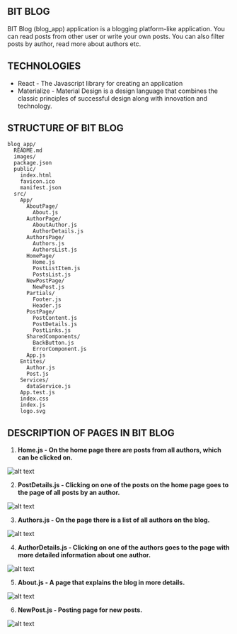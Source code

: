 ## **BIT BLOG**

BIT Blog (blog_app) application is a blogging platform-like application. You can read posts from other user or write your own posts. You can also filter posts by author, read more about authors etc.


## **TECHNOLOGIES**

- React - The Javascript library for creating an application
- Materialize - Material Design is a design language that combines the classic principles of successful design along with innovation and technology.



## **STRUCTURE OF BIT BLOG**

```
blog_app/
  README.md
  images/
  package.json
  public/
    index.html
    favicon.ico
    manifest.json
  src/
    App/
      AboutPage/
        About.js
      AuthorPage/
        AboutAuthor.js
        AuthorDetails.js
      AuthorsPage/
        Authors.js
        AuthorsList.js
      HomePage/
        Home.js
        PostListItem.js
        PostsList.js
      NewPostPage/
        NewPost.js
      Partials/
        Footer.js
        Header.js
      PostPage/
        PostContent.js
        PostDetails.js
        PostLinks.js
      SharedComponents/
        BackButton.js
        ErrorComponent.js
      App.js
    Entites/
      Author.js
      Post.js
    Services/
      dataService.js
    App.test.js
    index.css
    index.js
    logo.svg
```

## **DESCRIPTION OF PAGES IN BIT BLOG**


1) **Home.js - On the home page there are posts from all authors, which can be clicked on.**



![alt text](https://raw.githubusercontent.com/mariaradovanovic/blog_app/master/images/home_page.png)



2) **PostDetails.js - Clicking on one of the posts on the home page goes to the page of all posts by an author.**



![alt text](https://raw.githubusercontent.com/mariaradovanovic/blog_app/master/images/one_author_posts.png)



3) **Authors.js - On the page there is a list of all authors on the blog.**



![alt text](https://raw.githubusercontent.com/mariaradovanovic/blog_app/master/images/authors_page.png)



4) **AuthorDetails.js - Clicking on one of the authors goes to the page with more detailed information about one author.**



![alt text](https://raw.githubusercontent.com/mariaradovanovic/blog_app/master/images/data_about_author.png)



5) **About.js - A page that explains the blog in more details.**



![alt text](https://raw.githubusercontent.com/mariaradovanovic/blog_app/master/images/about_page.png)



6) **NewPost.js - Posting page for new posts.**



![alt text](https://raw.githubusercontent.com/mariaradovanovic/blog_app/master/images/new_post_page.png)


























